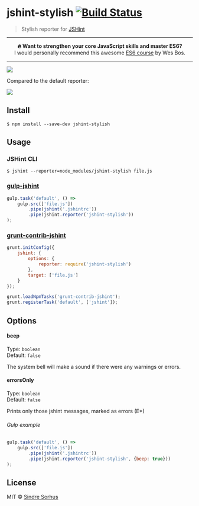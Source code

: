 # jshint-stylish [![Build Status](https://travis-ci.org/sindresorhus/jshint-stylish.svg?branch=master)](https://travis-ci.org/sindresorhus/jshint-stylish)

> Stylish reporter for [JSHint](https://github.com/jshint/jshint)

---

<p align="center"><b>🔥 Want to strengthen your core JavaScript skills and master ES6?</b><br>I would personally recommend this awesome <a href="https://ES6.io/friend/AWESOME">ES6 course</a> by Wes Bos.</p>

---

![](screenshot.png)

Compared to the default reporter:

![](screenshot-default-reporter.png)


## Install

```
$ npm install --save-dev jshint-stylish
```


## Usage

### JSHint CLI

```
$ jshint --reporter=node_modules/jshint-stylish file.js
```

### [gulp-jshint](https://github.com/spalger/gulp-jshint)

```js
gulp.task('default', () =>
	gulp.src(['file.js'])
		.pipe(jshint('.jshintrc'))
		.pipe(jshint.reporter('jshint-stylish'))
);
```

### [grunt-contrib-jshint](https://github.com/gruntjs/grunt-contrib-jshint)

```js
grunt.initConfig({
	jshint: {
		options: {
			reporter: require('jshint-stylish')
		},
		target: ['file.js']
	}
});

grunt.loadNpmTasks('grunt-contrib-jshint');
grunt.registerTask('default', ['jshint']);
```


## Options

#### beep

Type: `boolean`<br>
Default: `false`

The system bell will make a sound if there were any warnings or errors.

#### errorsOnly

Type: `boolean`<br>
Default: `false`

Prints only those jshint messages, marked as errors (E*)


###### Gulp example

```js
gulp.task('default', () =>
	gulp.src(['file.js'])
		.pipe(jshint('.jshintrc'))
		.pipe(jshint.reporter('jshint-stylish', {beep: true}))
);
```


## License

MIT © [Sindre Sorhus](https://sindresorhus.com)
